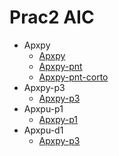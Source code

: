 # Prac2 AIC 
- Apxpy
  - [Apxpy](https://htmlpreview.github.io/?https://github.com/YdavPacat/ETSINF3/blob/main/AIC/prac2/apxpy/apxpy.html)  
  - [Apxpy-pnt](https://htmlpreview.github.io/?https://github.com/YdavPacat/ETSINF3/blob/main/AIC/prac2/apxpy/apxpy-pnt.html) 
  - [Apxpy-pnt-corto](https://htmlpreview.github.io/?https://github.com/YdavPacat/ETSINF3/blob/main/AIC/prac2/apxpy/apxpy-pnt-corto.html) 
- Apxpy-p3
  - [Apxpy-p3](https://htmlpreview.github.io/?https://github.com/YdavPacat/ETSINF3/blob/main/AIC/prac2/apxpy-p3/apxpy-p3.html) 
- Apxpu-p1
  - [Apxpy-p1](https://htmlpreview.github.io/?https://github.com/YdavPacat/ETSINF3/blob/main/AIC/prac2/apxpy-p1/apxpy-p1.html)
- Apxpu-d1
  - [Apxpy-p3](https://htmlpreview.github.io/?https://github.com/YdavPacat/ETSINF3/blob/main/AIC/prac2/apxpy-d1/apxpy-d1.html)   
